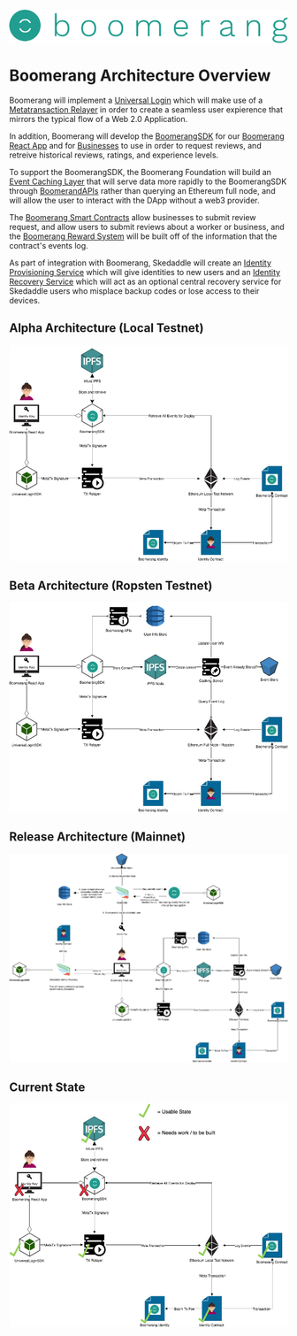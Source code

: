 ![Boomerang Logo](https://github.com/BoomerangProject/boomerang-wiki/blob/master/images/logo.png "Boomerang Logo")
# Boomerang Architecture Overview
Boomerang will implement a [Universal Login](https://github.com/BoomerangProject/boomerang-wiki/blob/master/architecture/UniversalLogin.md) which will make use of a [Metatransaction Relayer](https://github.com/BoomerangProject/boomerang-wiki/blob/master/architecture/MetaTransactionRelayer.md) in order to create a seamless user expierence that mirrors the typical flow of a Web 2.0 Application.

In addition, Boomerang will develop the [BoomerangSDK]() for our [Boomerang React App]() and for [Businesses](https://github.com/BoomerangProject/boomerang-wiki/blob/master/architecture/BusinessIntegration.md) to use in order to request reviews, and retreive historical reviews, ratings, and experience levels.

To support the BoomerangSDK, the Boomerang Foundation will build an [Event Caching Layer](https://github.com/BoomerangProject/boomerang-wiki/blob/master/architecture/CachingService.md) that will serve data more rapidly to the BoomerangSDK through [BoomerandAPIs]() rather than querying an Ethereum full node, and will allow the user to interact with the DApp without a web3 provider.

The [Boomerang Smart Contracts]() allow businesses to submit review request, and allow users to submit reviews about a worker or business, and the [Boomerang Reward System]() will be built off of the information that the contract's events log.

As part of integration with Boomerang, Skedaddle will create an [Identity Provisioning Service]() which will give identities to new users and an [Identity Recovery Service]() which will act as an optional central recovery service for Skedaddle users who misplace backup codes or lose access to their devices.

## Alpha Architecture (Local Testnet)
![Alpha Boomerang Architecture](imgs/AlphaBoomerangArchitecture.jpg "Alpha Boomerang Architecture Diagram")

## Beta Architecture (Ropsten Testnet)
![Beta Boomerang Architecture](imgs/BetaBoomerangArchitecture.jpg "Beta Boomerang Architecture Diagram")

## Release Architecture (Mainnet)
![Boomerang Architecture](imgs/BoomerangArchitecture.jpg "Boomerang Architecture Diagram")

## Current State
![Boomerang Architecture Progress](imgs/BoomerangArchitectureProgress.jpg "Boomerang Architecture Progress Diagram")
